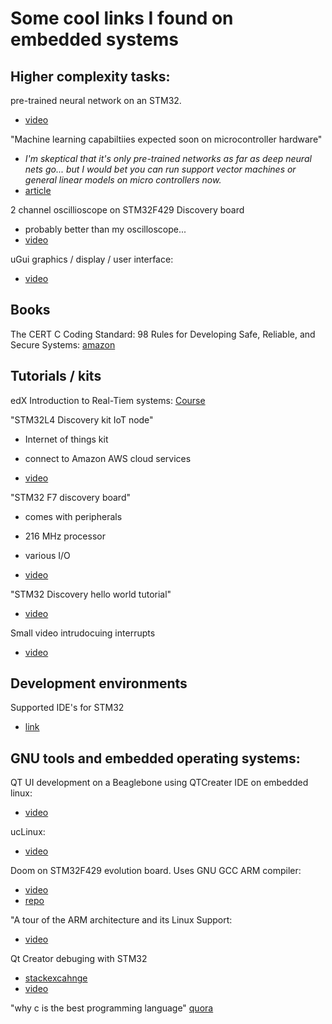 # Some cool links I found on embedded systems

## Higher complexity tasks:

pre-trained neural network on an STM32.

* [video](https://www.youtube.com/watch?v=pLGeGYQcUWU)


"Machine learning capabiltiies expected soon on microcontroller hardware"

* _I'm skeptical that it's only pre-trained networks as far as deep neural nets go... but I would bet you can run support vector machines or general linear models on micro controllers now._
* [article](https://iot.eetimes.com/machine-learning-capabilities-expected-soon-in-microprocessor-and-microcontroller-hardware/)

2 channel oscillioscope on STM32F429 Discovery board

* probably better than my oscilloscope...
* [video](https://www.youtube.com/watch?v=FmtO5DoVTfM)

uGui graphics / display / user interface:
* [video](https://www.youtube.com/watch?v=7I-V-38ufQk)

## Books

The CERT C Coding Standard:  98 Rules for Developing Safe, Reliable, and Secure Systems: [amazon](https://www.amazon.com/gp/product/0321984048/ref=oh_aui_detailpage_o03_s00?ie=UTF8&psc=1)

## Tutorials / kits

edX Introduction to Real-Tiem systems:
[Course](https://courses.edx.org/courses/course-v1:IEEEx+RTSIx+2015_T3/course/)

"STM32L4 Discovery kit IoT node"

* Internet of things kit
* connect to Amazon AWS cloud services

* [video](https://www.youtube.com/watch?v=6eUqxjBL_wI)


"STM32 F7 discovery board"

* comes with peripherals
* 216 MHz processor
* various I/O

* [video](https://www.youtube.com/watch?v=6eUqxjBL_wI)



"STM32 Discovery hello world tutorial"

* [video](https://www.youtube.com/watch?v=zlfXL3blDAo)


Small video intrudocuing interrupts

* [video](https://www.youtube.com/watch?v=jMnuQMYR3Ro)

## Development environments

Supported IDE's for STM32

* [link](http://www.st.com/en/development-tools/stm32-ides.html?querycriteria=productId=LN1200)


## GNU tools and embedded operating systems:

QT UI development on a Beaglebone using QTCreater IDE on embedded linux:

* [video](https://www.youtube.com/watch?v=yNvOyY9zK1o&t=1297s)


ucLinux:

* [video](https://www.youtube.com/watch?v=3WS3pvsOmp4)


Doom on STM32F429 evolution board.  Uses GNU GCC ARM compiler:

* [video](https://www.youtube.com/watch?v=bRNcfsDIc2A)
* [repo](https://github.com/floppes/stm32doom)

"A tour of the ARM architecture and its Linux Support:

* [video](https://www.youtube.com/watch?v=NNol7fRGo2E)


Qt Creator debuging with STM32

* [stackexcahnge](https://electronics.stackexchange.com/questions/212018/debugging-an-arm-stm32-microcontroller-using-qt-creator)
* [video](https://www.youtube.com/watch?v=YgHe3D1t3Fs)


"why c is the best programming language" [quora](https://www.quora.com/Why-is-C-the-best-programming-language)
